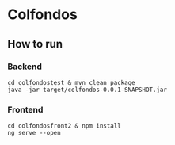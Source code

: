 # Colfondos

## How to run

### Backend

```
cd colfondostest & mvn clean package
java -jar target/colfondos-0.0.1-SNAPSHOT.jar
```

### Frontend
```
cd colfondosfront2 & npm install
ng serve --open
```